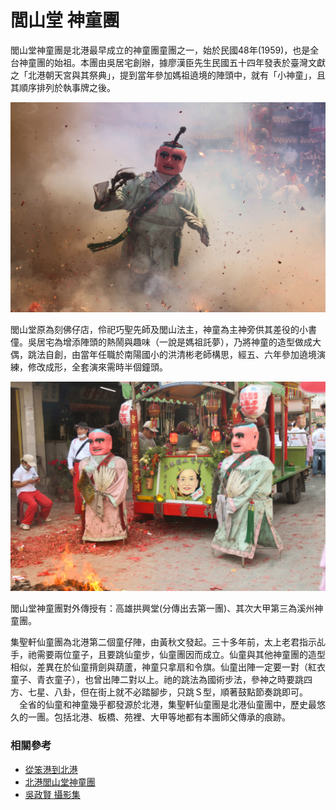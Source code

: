 # 閭山堂 神童團

閭山堂神童團是北港最早成立的神童團童團之一，始於民國48年(1959)，也是全台神童團的始祖。本團由吳居宅創辦，據廖漢臣先生民國五十四年發表於臺灣文獻之「北港朝天宮與其祭典」，提到當年參加媽祖遶境的陣頭中，就有「小神童」，且其順序排列於執事牌之後。

![2017年 農曆三月二十 北港閭山堂神童團 入廟（吳政賢 攝）](img/001.jpg)

閭山堂原為刻佛仔店，伶祀巧聖先師及閭山法主，神童為主神旁供其差役的小書僮。吳居宅為增添陣頭的熱鬧與趣味（一說是媽祖託夢），乃將神童的造型做成大偶，跳法自創，由當年任職於南陽國小的洪清彬老師構思，經五、六年參加遶境演練，修改成形，全套演來需時半個鐘頭。

![2016年 中山路準備入廟洛馬的 北港閭山堂神童團（吳政賢 攝）](img/002.jpg)

閭山堂神童團對外傳授有：高雄拱興堂(分傳出去第一團)、其次大甲第三為溪州神童團。

集聖軒仙童團為北港第二個童仔陣，由黃秋文發起。三十多年前，太上老君指示乩手，祂需要兩位童子，且要跳仙童步，仙童團因而成立。仙童與其他神童團的造型相似，差異在於仙童揹劍與葫蘆，神童只拿扇和令旗。仙童出陣一定要一對（紅衣童子、青衣童子），也曾出陣二對以上。祂的跳法為國術步法，參神之時要跳四方、七星、八卦，但在街上就不必踏腳步，只跳Ｓ型，順著鼓點節奏跳即可。 　全省的仙童和神童幾乎都發源於北港，集聖軒仙童團是北港仙童團中，歷史最悠久的一團。包括北港、板橋、苑裡、大甲等地都有本團師父傳承的痕跡。


### 相關參考
* [從笨港到北港](http://www.cuy.ylc.edu.tw/~cuy14/eBook/ch3-4.htm)
* [北港閭山堂神童團](https://www.facebook.com/北港閭山堂神童團-265567123578752/)
* [吳政賢 攝影集](https://www.facebook.com/comdan66)
